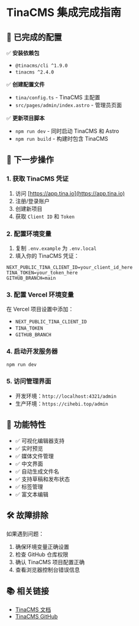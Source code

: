 # TinaCMS 集成完成指南

## 🎯 已完成的配置

✅ **安装依赖包**
- `@tinacms/cli ^1.9.0`
- `tinacms ^2.4.0`

✅ **创建配置文件**
- `tina/config.ts` - TinaCMS 主配置
- `src/pages/admin/index.astro` - 管理员页面

✅ **更新项目脚本**
- `npm run dev` - 同时启动 TinaCMS 和 Astro
- `npm run build` - 构建时包含 TinaCMS

## 🚀 下一步操作

### 1. 获取 TinaCMS 凭证
1. 访问 [https://app.tina.io](https://app.tina.io)
2. 注册/登录账户
3. 创建新项目
4. 获取 `Client ID` 和 `Token`

### 2. 配置环境变量
1. 复制 `.env.example` 为 `.env.local`
2. 填入你的 TinaCMS 凭证：
```env
NEXT_PUBLIC_TINA_CLIENT_ID=your_client_id_here
TINA_TOKEN=your_token_here
GITHUB_BRANCH=main
```

### 3. 配置 Vercel 环境变量
在 Vercel 项目设置中添加：
- `NEXT_PUBLIC_TINA_CLIENT_ID`
- `TINA_TOKEN`
- `GITHUB_BRANCH`

### 4. 启动开发服务器
```bash
npm run dev
```

### 5. 访问管理界面
- 开发环境：`http://localhost:4321/admin`
- 生产环境：`https://cihebi.top/admin`

## 📝 功能特性

- ✅ 可视化编辑器支持
- ✅ 实时预览
- ✅ 媒体文件管理
- ✅ 中文界面
- ✅ 自动生成文件名
- ✅ 支持草稿和发布状态
- ✅ 标签管理
- ✅ 富文本编辑

## 🛠️ 故障排除

如果遇到问题：
1. 确保环境变量正确设置
2. 检查 GitHub 仓库权限
3. 确认 TinaCMS 项目配置正确
4. 查看浏览器控制台错误信息

## 📚 相关链接

- [TinaCMS 文档](https://tina.io/docs/)
- [TinaCMS GitHub](https://github.com/tinacms/tinacms)